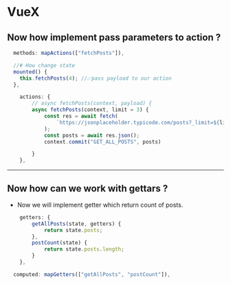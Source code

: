 # VueX

## Now how implement pass parameters to action ?


```javascript   
  methods: mapActions(["fetchPosts"]),

  //# How change state
  mounted() {
    this.fetchPosts(4); //✅pass payload to our action
  },
```
```js
    actions: {
        // async fetchPosts(context, payload) {
        async fetchPosts(context, limit = 3) {
            const res = await fetch(
                `https://jsonplaceholder.typicode.com/posts?_limit=${limit}`
            );
            const posts = await res.json();
            context.commit("GET_ALL_POSTS", posts)

        }
    },
```
<hr/>

## Now how can we work with gettars ?

* Now we will implement getter which return count of posts.
```js
    getters: {
        getAllPosts(state, getters) {
            return state.posts;
        },
        postCount(state) {
            return state.posts.length;
        }
    },
```
```js
  computed: mapGetters(["getAllPosts", "postCount"]),

```

        


        
 